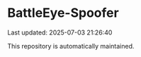 # BattleEye-Spoofer

Last updated: 2025-07-03 21:26:40

This repository is automatically maintained.

